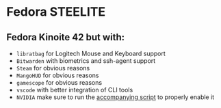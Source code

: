 # Fedora STEELITE

## Fedora Kinoite 42 but with:

- `libratbag` for Logitech Mouse and Keyboard support
- `Bitwarden` with biometrics and ssh-agent support
- `Steam` for obvious reasons
- `MangoHUD` for obvious reasons
- `gamescope` for obvious reasons
- `vscode` with better integration of CLI tools
- `NVIDIA` make sure to run the [accompanying script](enable-nvidia.sh)  to properly enable it
